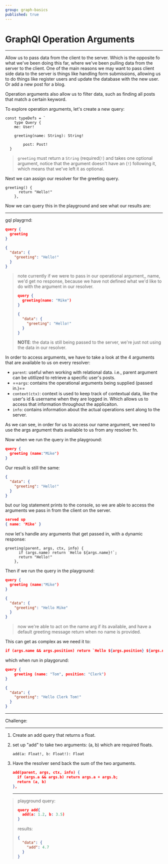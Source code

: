 ```yaml
---
group: graph-basics
published: true
---
```


# GraphQl Operation Arguments

---------------------------------

Allow us to pass data from the client to the server. Which is the opposite fo what we've been doing this far, where we've been pulling data from the server to the client. One of the main reasons we may want to pass client side data to the server is things like handling form submissions, allowing us to do things like register users and update the database with the new user. Or add a new post for a blog. 

Operation arguments also allow us to filter data, such as finding all posts that match a certain keyword. 

To explore operation arguments, let's create a new query:

```react
const typeDefs = `
	type Query {
    me: User!

    greeting(name: String): String!
	
		post: Post!
  }
```

> `greeting` must return a `String` (required(`!`) and takes one optional argument, notice that the argument doesn't have an (`!`) following it, which means that we've left it as optional.



Next we can assign our resolver for the greeting query.

```react
greeting() {
      return "Hello!"
    },
```



Now we can query this in the playground and see what our results are:

----------------------------------

gql playgrnd:

```json
query {
  greeting
}
```

```json
{
  "data": {
    "greeting": "Hello!"
  }
}
```

> note currently if we were to pass in our operational argument,, name, we'd get no response, because we have not defined what we'd like to do with the argument in our resolver.
>
> ```json
> query {
>   greeting(name: "Mike")
> }
> ```
>
> ```json
> {
>   "data": {
>     "greeting": "Hello!"
>   }
> }
> ```
>
> **NOTE**: the data is still being passed to the server, we're just not using the data in our resolver.



In order to access arguments, we have to take a look at the 4 arguments that are available to us on every resolver:

- `parent`: useful when working with relational data. i.e., parent argument can be utitlized to retrieve a specific user's posts. 
- ==`args`: contains the operational arguments being supplied (passed in.)==
- `context(ctx)`: context is used to keep track of contextual data, like the user's id & username when they are logged in. Which allows us to access that information throughout the applicaiton.
- `info`:  contains information about the actual operations sent along to the server.  



As we can see, in order for us to access our name argument, we need to use the args argument thats available to us from any resolver fn. 

Now when we run the query in the playground: 

```json
query {
  greeting (name:"Mike")
}
```

Our result is still the same:

```json
{
  "data": {
    "greeting": "Hello!"
  }
}
```

but our log statement prints to the console, so we are able to access the arguments we pass in from the client on the server. 

```json
served up
{ name: 'Mike' }
```

now let's handle any arguments that get passed in, with a dynamic response:

```react
greeting(parent, args, ctx, info) {
      if (args.name) return `Hello ${args.name}!`;
      return "Hello!"
    },
```

Then if we run the query in the playground:

```json
query {
  greeting (name:"Mike")
}
```

```json
{
  "data": {
    "greeting": "Hello Mike"
  }
}
```

> now we're able to act on the name arg if its available, and have a default greeting message return when no name is provided.

This can get as complex as we need it to:

```json
if (args.name && args.position) return `Hello ${args.position} ${args.name}!`;
```

which when run in playgorund: 

```json
query {
	greeting (name: "Tom", position: "Clerk")
}
```

```json
{
  "data": {
    "greeting": "Hello Clerk Tom!"
  }
}
```

---------------------------------



Challenge:

---------------------------------

1. Create an add query that returns a float.

2. set up "add" to take two arguments: (a, b) which are required floats.

   ```react
   add(a: Float!, b: Float!): Float
   ```

3. Have the resolver send back the sum of the two arguments.

   ```json
   add(parent, args, ctx, info) {
     if (args.a && args.b) return args.a + args.b;
     return (a, b)
   },
   ```

   ---------------------------------

> playground query:
>
> ```json
> query add{
>   add(a: 1.2, b: 3.5)
> }
> ```
>
> results:
>
> ```json
> {
>   "data": {
>     "add": 4.7
>   }
> }
> ```
>
> 



